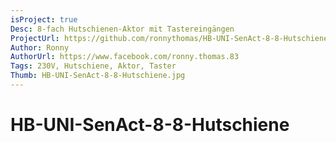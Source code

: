 ```yaml
---
isProject: true
Desc: 8-fach Hutschienen-Aktor mit Tastereingängen 
ProjectUrl: https://github.com/ronnythomas/HB-UNI-SenAct-8-8-Hutschiene
Author: Ronny
AuthorUrl: https://www.facebook.com/ronny.thomas.83
Tags: 230V, Hutschiene, Aktor, Taster
Thumb: HB-UNI-SenAct-8-8-Hutschiene.jpg
---
```


# HB-UNI-SenAct-8-8-Hutschiene